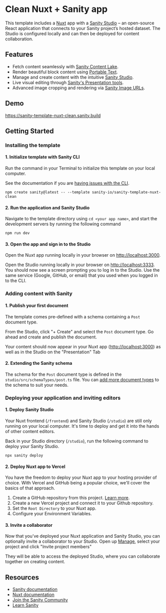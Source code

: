 # Clean Nuxt + Sanity app

This template includes a [Nuxt](https://nuxt.com/) app with a [Sanity Studio](https://www.sanity.io/) – an open-source React application that connects to your Sanity project’s hosted dataset. The Studio is configured locally and can then be deployed for content collaboration.

## Features

- Fetch content seamlessly with [Sanity Content Lake](https://www.sanity.io/docs/datastore).
- Render beautiful block content using [Portable Text](https://www.sanity.io/docs/presenting-block-text).
- Manage and create content with the intuitive [Sanity Studio](https://www.sanity.io/docs/sanity-studio).
- Live visual editing through [Sanity's Presentation tools](https://www.sanity.io/docs/presentation).
- Advanced image cropping and rendering via [Sanity Image URLs](https://www.sanity.io/docs/image-url).

## Demo

https://sanity-template-nuxt-clean.sanity.build

## Getting Started

### Installing the template

#### 1. Initialize template with Sanity CLI

Run the command in your Terminal to initialize this template on your local computer.

See the documentation if you are [having issues with the CLI](https://www.sanity.io/help/cli-errors).

```shell
npm create sanity@latest -- --template sanity-io/sanity-template-nuxt-clean
```

#### 2. Run the application and Sanity Studio

Navigate to the template directory using `cd <your app name>`, and start the development servers by running the following command

```shell
npm run dev
```

#### 3. Open the app and sign in to the Studio

Open the Nuxt app running locally in your browser on [http://localhost:3000](http://localhost:3000).

Open the Studio running locally in your browser on [http://localhost:3333](http://localhost:3333). You should now see a screen prompting you to log in to the Studio. Use the same service (Google, GitHub, or email) that you used when you logged in to the CLI.

### Adding content with Sanity

#### 1. Publish your first document

The template comes pre-defined with a schema containing a `Post` document type.

From the Studio, click "+ Create" and select the `Post` document type. Go ahead and create and publish the document.

Your content should now appear in your Nuxt app ([http://localhost:3000](http://localhost:3000)) as well as in the Studio on the "Presentation" Tab

#### 2. Extending the Sanity schema

The schema for the `Post` document type is defined in the `studio/src/schemaTypes/post.ts` file. You can [add more document types](https://www.sanity.io/docs/schema-types) to the schema to suit your needs.

### Deploying your application and inviting editors

#### 1. Deploy Sanity Studio

Your Nuxt frontend (`/frontend`) and Sanity Studio (`/studio`) are still only running on your local computer. It's time to deploy and get it into the hands of other content editors.

Back in your Studio directory (`/studio`), run the following command to deploy your Sanity Studio.

```shell
npx sanity deploy
```

#### 2. Deploy Nuxt app to Vercel

You have the freedom to deploy your Nuxt app to your hosting provider of choice. With Vercel and GitHub being a popular choice, we'll cover the basics of that approach.

1. Create a GitHub repository from this project. [Learn more](https://docs.github.com/en/migrations/importing-source-code/using-the-command-line-to-import-source-code/adding-locally-hosted-code-to-github).
2. Create a new Vercel project and connect it to your Github repository.
3. Set the `Root Directory` to your Nuxt app.
4. Configure your Environment Variables.

#### 3. Invite a collaborator

Now that you’ve deployed your Nuxt application and Sanity Studio, you can optionally invite a collaborator to your Studio. Open up [Manage](https://www.sanity.io/manage), select your project and click "Invite project members"

They will be able to access the deployed Studio, where you can collaborate together on creating content.

## Resources

- [Sanity documentation](https://www.sanity.io/docs)
- [Nuxt documentation](https://nuxt.com/docs/getting-started/introduction)
- [Join the Sanity Community](https://slack.sanity.io)
- [Learn Sanity](https://www.sanity.io/learn)
